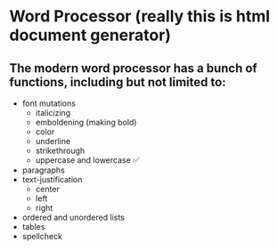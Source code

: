 # Word Processor (really this is html document generator)

## The modern word processor has a bunch of functions, including but not limited to:
* font mutations
  * italicizing
  * emboldening (making bold)
  * color
  * underline
  * strikethrough
  * uppercase and lowercase ✅
* paragraphs
* text-justification
  * center
  * left
  * right
* ordered and unordered lists
* tables
* spellcheck